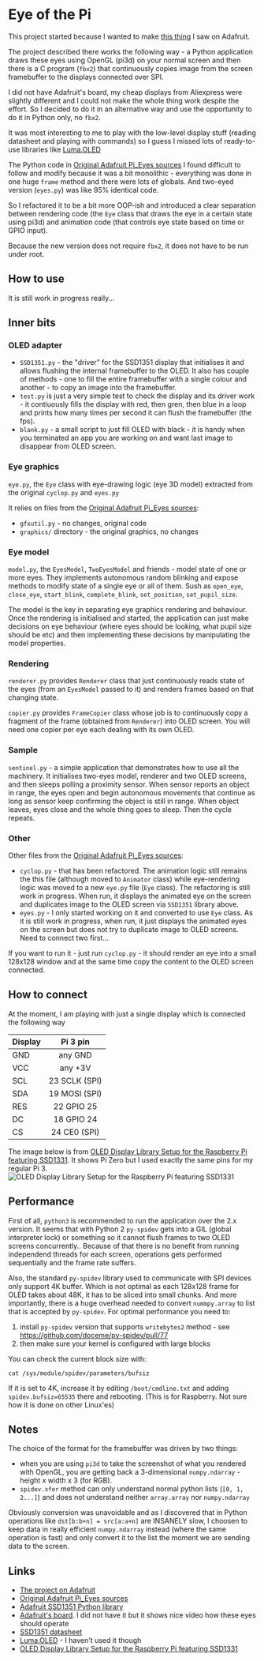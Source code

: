 # Eye of the Pi

This project started because I wanted to make [this thing](https://learn.adafruit.com/animated-snake-eyes-bonnet-for-raspberry-pi) I saw on Adafruit.

The project described there works the following way - a Python application draws these eyes using OpenGL (pi3d) on your normal screen and then there is a C program (`fbx2`)
that continuously copies image from the screen framebuffer to the displays connected over SPI.

I did not have Adafruit's board, my cheap displays from Aliexpress were slightly different and I could not make the whole thing work despite the effort.
So I decided to do it in an alternative way and use the opportunity to do it in Python only, no `fbx2`.

It was most interesting to me to play with the low-level display stuff (reading datasheet and playing with commands) so I guess I missed lots of ready-to-use libraries
like [Luma.OLED](https://luma-oled.readthedocs.io/en/latest/hardware.html)

The Python code in [Original Adafruit Pi_Eyes sources](https://github.com/adafruit/Pi_Eyes/) I found difficult to follow and modify because
it was a bit monolithic - everything was done in one huge `frame` method and there were lots of globals. And two-eyed version (`eyes.py`) was like 95% identical code.

So I refactored it to be a bit more OOP-ish and introduced a clear separation between rendering code (the `Eye` class that draws the eye in a certain state using pi3d)
and animation code (that controls eye state based on time or GPIO input).

Because the new version does not require `fbx2`, it does not have to be run under root.

## How to use
It is still work in progress really...

## Inner bits

### OLED adapter
* `SSD1351.py` - the "driver" for the SSD1351 display that initialises it
and allows flushing the internal framebuffer to the OLED. It also has couple of methods - one to fill the entire framebuffer with a single colour
and another - to copy an image into the framebuffer.
* `test.py` is just a very simple test to check the display and its driver work - it contiuously fills the display with red, then gren, then blue in a loop and prints
how many times per second it can flush the framebuffer (the fps).
* `blank.py` - a small script to just fill OLED with black - it is handy when you terminated an app you are working on and want last image to disappear from OLED screen.

### Eye graphics
`eye.py`, the `Eye` class with eye-drawing logic (eye 3D model) extracted from the original `cyclop.py` and `eyes.py`

It relies on files from the [Original Adafruit Pi_Eyes sources](https://github.com/adafruit/Pi_Eyes/):
  * `gfxutil.py` - no changes, original code
  * `graphics/` directory - the original graphics, no changes

### Eye model
`model.py`, the `EyesModel`, `TwoEyesModel` and friends - model state of one or more eyes.
They implements autonomous random blinking and expose methods to modify state of a single eye or all of them.
Sush as `open_eye`, `close_eye`, `start_blink`, `complete_blink`, `set_position`, `set_pupil_size`.

The model is the key in separating eye graphics rendering and behaviour. Once the rendering is initialised and started,
the application can just make decisions on eye behaviour (where eyes should be looking, what pupil size should be etc) and then implementing
these decisions by manipulating the model properties.

### Rendering
`renderer.py` provides `Renderer` class that just continuously reads state of the eyes (from an `EyesModel` passed to it) and renders frames based on that changing state.

`copier.py` provides `FrameCopier` class whose job is to continuously copy a fragment of the frame (obtained from `Renderer`) into OLED screen.
You will need one copier per eye each dealing with its own OLED.

### Sample

`sentinel.py` - a simple application that demonstrates how to use all the machinery. It initialises two-eyes model, renderer and two OLED screens,
and then sleeps polling a proximity sensor. When sensor reports an object in range, the eyes open and begin autonomous movements
that continue as long as sensor keep confirming the object is still in range. When object leaves, eyes close and the whole thing goes to sleep.
Then the cycle repeats.

### Other

Other files from the [Original Adafruit Pi_Eyes sources](https://github.com/adafruit/Pi_Eyes/):
  * `cyclop.py` - that has been refactored. The animation logic still remains the this file (although moved to `Animator` class) while eye-rendering logic was moved to
a new `eye.py` file (`Eye` class). The refactoring is still work in progress. When run, it displays the animated eye on the screen and duplicates image to the OLED screen via `SSD1351` library above.
  * `eyes.py` - I only started working on it and converted to use `Eye` class. As it is still work in progress, when run, it just displays the animated eyes on the screen but does not try to duplicate image to OLED screens. Need to connect two first...

If you want to run it - just run `cyclop.py` - it should render an eye into a small 128x128 window and at the same time copy the content to the OLED screen connected.

## How to connect
At the moment, I am playing with just a single display which is connected the following way

| Display        | Pi 3 pin       |
| -------------- |:--------------:|
| GND            | any GND        |
| VCC            | any +3V        |
| SCL            | 23 SCLK (SPI)  |
| SDA            | 19 MOSI (SPI)  |
| RES            | 22 GPIO 25     |
| DC             | 18 GPIO 24     |
| CS             | 24 CE0 (SPI)   |

The image below is from [OLED Display Library Setup for the Raspberry Pi featuring SSD1331](https://www.bluetin.io/displays/oled-display-raspberry-pi-ssd1331/).
It shows Pi Zero but I used exactly the same pins for my regular Pi 3.
![OLED Display Library Setup for the Raspberry Pi featuring SSD1331](docs/images/ssd1331-oled-display-raspberry-pi-connection.jpg)

## Performance

First of all, `python3` is recommended to run the application over the 2.x version.
It seems that with Python 2 `py-spidev` gets into a GIL (global interpreter lock) or something so it cannot flush frames to two OLED screens concurrently..
Because of that there is no benefit from running independend threads for each screen, operations gets performed sequentially and the frame rate suffers.

Also, the standard `py-spidev` library used to communicate with SPI devices only support 4K buffer. Which is not optimal as each 128x128 frame for OLED takes about 48K,
it has to be sliced into small chunks. And more importantly, there is a huge overhead needed to convert `nummpy.array` to list that is accepted by `py-spidev`.
For optimal performance you need to:
1. install `py-spidev` version that supports `writebytes2` method - see https://github.com/doceme/py-spidev/pull/77
2. then make sure your kernel is configured with large blocks

You can check the current block size with:
```
cat /sys/module/spidev/parameters/bufsiz
```
If it is set to 4K, increase it by editing `/boot/cmdline.txt` and adding `spidev.bufsiz=65535` there and rebooting.
(This is for Raspberry. Not sure how it is done on other Linux'es)


## Notes

The choice of the format for the framebuffer was driven by two things:
* when you are using `pi3d` to take the screenshot of what you rendered with OpenGL, you are getting back a 3-dimensional `numpy.ndarray` - height x width x 3 (for RGB).
* `spidev.xfer` method can only understand normal python lists (`[0, 1, 2...]`) and does not understand neither `array.array` nor `numpy.ndarray`

Obviously conversion was unavoidable and as I discovered that in Python operations like `dst[b:b+n] = src[a:a+n]` are INSANELY slow, I choosen to keep
data in really efficient `numpy.ndarray` instead (where the same operation is fast) and only convert it to the list the moment we are sending data to the screen.


## Links
* [The project on Adafruit](https://learn.adafruit.com/animated-snake-eyes-bonnet-for-raspberry-pi?view=all)
* [Original Adafruit Pi_Eyes sources](https://github.com/adafruit/Pi_Eyes/)
* [Adafruit SSD1351 Python library](https://github.com/twchad/Adafruit_Python_SSD1351)
* [Adafruit's board](https://www.adafruit.com/product/3356). I did not have it but it shows nice video how these eyes should operate
* [SSD1351 datasheet](https://cdn-shop.adafruit.com/datasheets/SSD1351-Revision+1.3.pdf)
* [Luma.OLED](https://luma-oled.readthedocs.io/en/latest/hardware.html) - I haven't used it though
* [OLED Display Library Setup for the Raspberry Pi featuring SSD1331](https://www.bluetin.io/displays/oled-display-raspberry-pi-ssd1331/)


